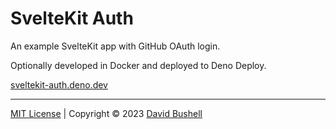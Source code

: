 # SvelteKit Auth

An example SvelteKit app with GitHub OAuth login.

Optionally developed in Docker and deployed to Deno Deploy.

[sveltekit-auth.deno.dev](https://sveltekit-auth.deno.dev/)

* * *

[MIT License](/LICENSE) | Copyright © 2023 [David Bushell](https://dbushell.com)
